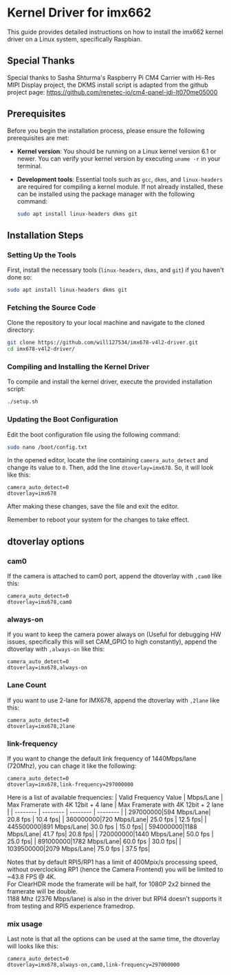 # Kernel Driver for imx662

This guide provides detailed instructions on how to install the imx662 kernel driver on a Linux system, specifically Raspbian.

## Special Thanks

Special thanks to Sasha Shturma's Raspberry Pi CM4 Сarrier with Hi-Res MIPI Display project, the DKMS install script is adapted from the github project page: https://github.com/renetec-io/cm4-panel-jdi-lt070me05000


## Prerequisites

Before you begin the installation process, please ensure the following prerequisites are met:

- **Kernel version**: You should be running on a Linux kernel version 6.1 or newer. You can verify your kernel version by executing `uname -r` in your terminal.

- **Development tools**: Essential tools such as `gcc`, `dkms`, and `linux-headers` are required for compiling a kernel module. If not already installed, these can be installed using the package manager with the following command:
  
   ```bash 
   sudo apt install linux-headers dkms git
   ```
   
## Installation Steps

### Setting Up the Tools

First, install the necessary tools (`linux-headers`, `dkms`, and `git`) if you haven't done so:

```bash 
sudo apt install linux-headers dkms git
```

### Fetching the Source Code

Clone the repository to your local machine and navigate to the cloned directory:

```bash
git clone https://github.com/will127534/imx678-v4l2-driver.git
cd imx678-v4l2-driver/
```

### Compiling and Installing the Kernel Driver

To compile and install the kernel driver, execute the provided installation script:

```bash 
./setup.sh
```

### Updating the Boot Configuration

Edit the boot configuration file using the following command:

```bash
sudo nano /boot/config.txt
```

In the opened editor, locate the line containing `camera_auto_detect` and change its value to `0`. Then, add the line `dtoverlay=imx678`. So, it will look like this:

```
camera_auto_detect=0
dtoverlay=imx678
```

After making these changes, save the file and exit the editor.

Remember to reboot your system for the changes to take effect.

## dtoverlay options

### cam0

If the camera is attached to cam0 port, append the dtoverlay with `,cam0` like this:  
```
camera_auto_detect=0
dtoverlay=imx678,cam0
```

### always-on

If you want to keep the camera power always on (Useful for debugging HW issues, specifically this will set CAM_GPIO to high constantly), append the dtoverlay with `,always-on` like this:  
```
camera_auto_detect=0
dtoverlay=imx678,always-on
```

### Lane Count

If you want to use 2-lane for IMX678, append the dtoverlay with `,2lane` like this:  
```
camera_auto_detect=0
dtoverlay=imx678,2lane
```


### link-frequency

If you want to change the default link frequency of 1440Mbps/lane (720Mhz), you can chage it like the following:
```
camera_auto_detect=0
dtoverlay=imx678,link-frequency=297000000
```
Here is a list of available frequencies:
| Valid Frequency Value | Mbps/Lane | Max Framerate with 4K 12bit + 4 lane | Max Framerate with 4K 12bit + 2 lane |
| -------- | -------- | -------- | -------- |
| 297000000|594 Mbps/Lane| 20.8 fps | 10.4 fps|
| 360000000|720 Mbps/Lane| 25.0 fps | 12.5 fps|
| 445500000|891 Mbps/Lane| 30.0 fps | 15.0 fps|
| 594000000|1188 Mbps/Lane| 41.7 fps| 20.8 fps|
| 720000000|1440 Mbps/Lane| 50.0 fps | 25.0 fps|
| 891000000|1782 Mbps/Lane| 60.0 fps | 30.0 fps|
| 1039500000|2079 Mbps/Lane| 75.0 fps | 37.5 fps|

Notes that by default RPI5/RP1 has a limit of 400Mpix/s processing speed, without overclocking RP1 (hence the Camera Frontend) you will be limited to ~43.8 FPS @ 4K.  
For ClearHDR mode the framerate will be half, for 1080P 2x2 binned the framerate will be double.  
1188 Mhz (2376 Mbps/lane) is also in the driver but RPI4 doesn't supports it from testing and RPI5 experience framedrop.  

### mix usage

Last note is that all the options can be used at the same time, the dtoverlay will looks like this:
```
camera_auto_detect=0
dtoverlay=imx678,always-on,cam0,link-frequency=297000000
```


